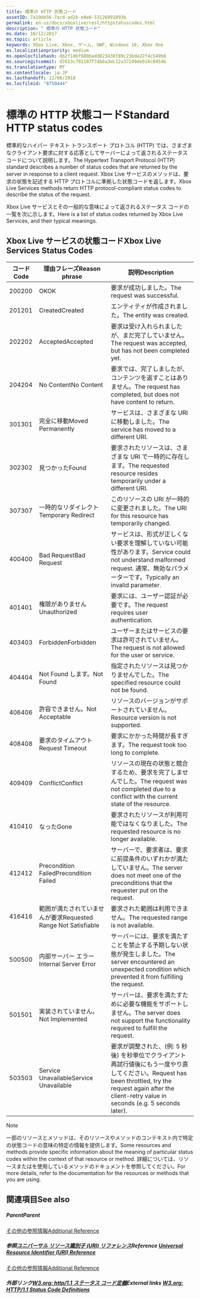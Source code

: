 ```yaml
---
title: 標準の HTTP 状態コード
assetID: 7a19de56-7acd-ad2b-e8e6-53126991093b
permalink: en-us/docs/xboxlive/rest/httpstatuscodes.html
description: " 標準の HTTP 状態コード"
ms.date: 10/12/2017
ms.topic: article
keywords: Xbox Live, Xbox, ゲーム, UWP, Windows 10, Xbox One
ms.localizationpriority: medium
ms.openlocfilehash: db2f1dbf680badd823438f89c23bde22f4c549b8
ms.sourcegitcommit: d7613c791107f74b6a3dc12a372d9de916c0454b
ms.translationtype: MT
ms.contentlocale: ja-JP
ms.lasthandoff: 12/06/2018
ms.locfileid: "8750444"
---
```

# <a name="standard-http-status-codes"></a><span data-ttu-id="ee2fe-104">標準の HTTP 状態コード</span><span class="sxs-lookup"><span data-stu-id="ee2fe-104">Standard HTTP status codes</span></span>
 
<span data-ttu-id="ee2fe-105">標準的なハイパー テキスト トランスポート プロトコル (HTTP) では、さまざまなクライアント要求に対する応答としてサーバーによって返されるステータス コードについて説明します。</span><span class="sxs-lookup"><span data-stu-id="ee2fe-105">The Hypertext Transport Protocol (HTTP) standard describes a number of status codes that are returned by the server in response to a client request.</span></span> <span data-ttu-id="ee2fe-106">Xbox Live サービスのメソッドは、要求の状態を記述する HTTP プロトコルに準拠した状態コードを返します。</span><span class="sxs-lookup"><span data-stu-id="ee2fe-106">Xbox Live Services methods return HTTP protocol-compliant status codes to describe the status of the request.</span></span>
 
<span data-ttu-id="ee2fe-107">Xbox Live サービスとその一般的な意味によって返されるステータス コードの一覧を次に示します。</span><span class="sxs-lookup"><span data-stu-id="ee2fe-107">Here is a list of status codes returned by Xbox Live Services, and their typical meanings.</span></span>
 
<a id="ID4EAB"></a>

 
## <a name="xbox-live-services-status-codes"></a><span data-ttu-id="ee2fe-108">Xbox Live サービスの状態コード</span><span class="sxs-lookup"><span data-stu-id="ee2fe-108">Xbox Live Services Status Codes</span></span>
 
| <span data-ttu-id="ee2fe-109">コード</span><span class="sxs-lookup"><span data-stu-id="ee2fe-109">Code</span></span>| <span data-ttu-id="ee2fe-110">理由フレーズ</span><span class="sxs-lookup"><span data-stu-id="ee2fe-110">Reason phrase</span></span>| <span data-ttu-id="ee2fe-111">説明</span><span class="sxs-lookup"><span data-stu-id="ee2fe-111">Description</span></span>| 
| --- | --- | --- | 
| <span data-ttu-id="ee2fe-112">200</span><span class="sxs-lookup"><span data-stu-id="ee2fe-112">200</span></span>| <span data-ttu-id="ee2fe-113">OK</span><span class="sxs-lookup"><span data-stu-id="ee2fe-113">OK</span></span>| <span data-ttu-id="ee2fe-114">要求が成功しました。</span><span class="sxs-lookup"><span data-stu-id="ee2fe-114">The request was successful.</span></span>| 
| <span data-ttu-id="ee2fe-115">201</span><span class="sxs-lookup"><span data-stu-id="ee2fe-115">201</span></span>| <span data-ttu-id="ee2fe-116">Created</span><span class="sxs-lookup"><span data-stu-id="ee2fe-116">Created</span></span>| <span data-ttu-id="ee2fe-117">エンティティが作成されました。</span><span class="sxs-lookup"><span data-stu-id="ee2fe-117">The entity was created.</span></span>| 
| <span data-ttu-id="ee2fe-118">202</span><span class="sxs-lookup"><span data-stu-id="ee2fe-118">202</span></span>| <span data-ttu-id="ee2fe-119">Accepted</span><span class="sxs-lookup"><span data-stu-id="ee2fe-119">Accepted</span></span>| <span data-ttu-id="ee2fe-120">要求は受け入れられましたが、まだ完了していません。</span><span class="sxs-lookup"><span data-stu-id="ee2fe-120">The request was accepted, but has not been completed yet.</span></span>| 
| <span data-ttu-id="ee2fe-121">204</span><span class="sxs-lookup"><span data-stu-id="ee2fe-121">204</span></span>| <span data-ttu-id="ee2fe-122">No Content</span><span class="sxs-lookup"><span data-stu-id="ee2fe-122">No Content</span></span>| <span data-ttu-id="ee2fe-123">要求では、完了しましたが、コンテンツを返すことはありません。</span><span class="sxs-lookup"><span data-stu-id="ee2fe-123">The request has completed, but does not have content to return.</span></span>| 
| <span data-ttu-id="ee2fe-124">301</span><span class="sxs-lookup"><span data-stu-id="ee2fe-124">301</span></span>| <span data-ttu-id="ee2fe-125">完全に移動</span><span class="sxs-lookup"><span data-stu-id="ee2fe-125">Moved Permanently</span></span>| <span data-ttu-id="ee2fe-126">サービスは、さまざまな URI に移動しました。</span><span class="sxs-lookup"><span data-stu-id="ee2fe-126">The service has moved to a different URI.</span></span>| 
| <span data-ttu-id="ee2fe-127">302</span><span class="sxs-lookup"><span data-stu-id="ee2fe-127">302</span></span>| <span data-ttu-id="ee2fe-128">見つかった</span><span class="sxs-lookup"><span data-stu-id="ee2fe-128">Found</span></span>| <span data-ttu-id="ee2fe-129">要求されたリソースは、さまざまな URI で一時的に存在します。</span><span class="sxs-lookup"><span data-stu-id="ee2fe-129">The requested resource resides temporarily under a different URI.</span></span>| 
| <span data-ttu-id="ee2fe-130">307</span><span class="sxs-lookup"><span data-stu-id="ee2fe-130">307</span></span>| <span data-ttu-id="ee2fe-131">一時的なリダイレクト</span><span class="sxs-lookup"><span data-stu-id="ee2fe-131">Temporary Redirect</span></span>| <span data-ttu-id="ee2fe-132">このリソースの URI が一時的に変更されました。</span><span class="sxs-lookup"><span data-stu-id="ee2fe-132">The URI for this resource has temporarily changed.</span></span>| 
| <span data-ttu-id="ee2fe-133">400</span><span class="sxs-lookup"><span data-stu-id="ee2fe-133">400</span></span>| <span data-ttu-id="ee2fe-134">Bad Request</span><span class="sxs-lookup"><span data-stu-id="ee2fe-134">Bad Request</span></span>| <span data-ttu-id="ee2fe-135">サービスは、形式が正しくない要求を理解していない可能性があります。</span><span class="sxs-lookup"><span data-stu-id="ee2fe-135">Service could not understand malformed request.</span></span> <span data-ttu-id="ee2fe-136">通常、無効なパラメーターです。</span><span class="sxs-lookup"><span data-stu-id="ee2fe-136">Typically an invalid parameter.</span></span>| 
| <span data-ttu-id="ee2fe-137">401</span><span class="sxs-lookup"><span data-stu-id="ee2fe-137">401</span></span>| <span data-ttu-id="ee2fe-138">権限がありません</span><span class="sxs-lookup"><span data-stu-id="ee2fe-138">Unauthorized</span></span>| <span data-ttu-id="ee2fe-139">要求には、ユーザー認証が必要です。</span><span class="sxs-lookup"><span data-stu-id="ee2fe-139">The request requires user authentication.</span></span>| 
| <span data-ttu-id="ee2fe-140">403</span><span class="sxs-lookup"><span data-stu-id="ee2fe-140">403</span></span>| <span data-ttu-id="ee2fe-141">Forbidden</span><span class="sxs-lookup"><span data-stu-id="ee2fe-141">Forbidden</span></span>| <span data-ttu-id="ee2fe-142">ユーザーまたはサービスの要求は許可されていません。</span><span class="sxs-lookup"><span data-stu-id="ee2fe-142">The request is not allowed for the user or service.</span></span>| 
| <span data-ttu-id="ee2fe-143">404</span><span class="sxs-lookup"><span data-stu-id="ee2fe-143">404</span></span>| <span data-ttu-id="ee2fe-144">Not Found します。</span><span class="sxs-lookup"><span data-stu-id="ee2fe-144">Not Found</span></span>| <span data-ttu-id="ee2fe-145">指定されたリソースは見つかりませんでした。</span><span class="sxs-lookup"><span data-stu-id="ee2fe-145">The specified resource could not be found.</span></span>| 
| <span data-ttu-id="ee2fe-146">406</span><span class="sxs-lookup"><span data-stu-id="ee2fe-146">406</span></span>| <span data-ttu-id="ee2fe-147">許容できません。</span><span class="sxs-lookup"><span data-stu-id="ee2fe-147">Not Acceptable</span></span>| <span data-ttu-id="ee2fe-148">リソースのバージョンがサポートされていません。</span><span class="sxs-lookup"><span data-stu-id="ee2fe-148">Resource version is not supported.</span></span>| 
| <span data-ttu-id="ee2fe-149">408</span><span class="sxs-lookup"><span data-stu-id="ee2fe-149">408</span></span>| <span data-ttu-id="ee2fe-150">要求のタイムアウト</span><span class="sxs-lookup"><span data-stu-id="ee2fe-150">Request Timeout</span></span>| <span data-ttu-id="ee2fe-151">要求にかかった時間が長すぎます。</span><span class="sxs-lookup"><span data-stu-id="ee2fe-151">The request took too long to complete.</span></span>| 
| <span data-ttu-id="ee2fe-152">409</span><span class="sxs-lookup"><span data-stu-id="ee2fe-152">409</span></span>| <span data-ttu-id="ee2fe-153">Conflict</span><span class="sxs-lookup"><span data-stu-id="ee2fe-153">Conflict</span></span>| <span data-ttu-id="ee2fe-154">リソースの現在の状態と競合するため、要求を完了しませんでした。</span><span class="sxs-lookup"><span data-stu-id="ee2fe-154">The request was not completed due to a conflict with the current state of the resource.</span></span>| 
| <span data-ttu-id="ee2fe-155">410</span><span class="sxs-lookup"><span data-stu-id="ee2fe-155">410</span></span>| <span data-ttu-id="ee2fe-156">なった</span><span class="sxs-lookup"><span data-stu-id="ee2fe-156">Gone</span></span>| <span data-ttu-id="ee2fe-157">要求されたリソースが利用可能ではなくなりました。</span><span class="sxs-lookup"><span data-stu-id="ee2fe-157">The requested resource is no longer available.</span></span>| 
| <span data-ttu-id="ee2fe-158">412</span><span class="sxs-lookup"><span data-stu-id="ee2fe-158">412</span></span>| <span data-ttu-id="ee2fe-159">Precondition Failed</span><span class="sxs-lookup"><span data-stu-id="ee2fe-159">Precondition Failed</span></span>| <span data-ttu-id="ee2fe-160">サーバーで、要求者は、要求に前提条件のいずれかが満たしていません。</span><span class="sxs-lookup"><span data-stu-id="ee2fe-160">The server does not meet one of the preconditions that the requester put on the request.</span></span>| 
| <span data-ttu-id="ee2fe-161">416</span><span class="sxs-lookup"><span data-stu-id="ee2fe-161">416</span></span>| <span data-ttu-id="ee2fe-162">範囲が満たされていませんが要求</span><span class="sxs-lookup"><span data-stu-id="ee2fe-162">Requested Range Not Satisfiable</span></span>| <span data-ttu-id="ee2fe-163">要求された範囲は利用できません。</span><span class="sxs-lookup"><span data-stu-id="ee2fe-163">The requested range is not available.</span></span>| 
| <span data-ttu-id="ee2fe-164">500</span><span class="sxs-lookup"><span data-stu-id="ee2fe-164">500</span></span>| <span data-ttu-id="ee2fe-165">内部サーバー エラー</span><span class="sxs-lookup"><span data-stu-id="ee2fe-165">Internal Server Error</span></span>| <span data-ttu-id="ee2fe-166">サーバーには、要求を満たすことを禁止する予期しない状態が発生しました。</span><span class="sxs-lookup"><span data-stu-id="ee2fe-166">The server encountered an unexpected condition which prevented it from fulfilling the request.</span></span>| 
| <span data-ttu-id="ee2fe-167">501</span><span class="sxs-lookup"><span data-stu-id="ee2fe-167">501</span></span>| <span data-ttu-id="ee2fe-168">実装されていません。</span><span class="sxs-lookup"><span data-stu-id="ee2fe-168">Not Implemented</span></span>| <span data-ttu-id="ee2fe-169">サーバーは、要求を満たすために必要な機能をサポートしません。</span><span class="sxs-lookup"><span data-stu-id="ee2fe-169">The server does not support the functionality required to fulfill the request.</span></span>| 
| <span data-ttu-id="ee2fe-170">503</span><span class="sxs-lookup"><span data-stu-id="ee2fe-170">503</span></span>| <span data-ttu-id="ee2fe-171">Service Unavailable</span><span class="sxs-lookup"><span data-stu-id="ee2fe-171">Service Unavailable</span></span>| <span data-ttu-id="ee2fe-172">要求が調整された、(例: 5 秒後) を秒単位でクライアント再試行値後にもう一度やり直してください。</span><span class="sxs-lookup"><span data-stu-id="ee2fe-172">Request has been throttled, try the request again after the client-retry value in seconds (e.g. 5 seconds later).</span></span>| 
 

> [!NOTE] 
> <span data-ttu-id="ee2fe-173">一部のリソースとメソッドは、そのリソースやメソッドのコンテキスト内で特定の状態コードの意味の特定の情報を提供します。</span><span class="sxs-lookup"><span data-stu-id="ee2fe-173">Some resources and methods provide specific information about the meaning of particular status codes within the context of that resource or method.</span></span> <span data-ttu-id="ee2fe-174">詳細については、リソースまたはを使用しているメソッドのドキュメントを参照してください。</span><span class="sxs-lookup"><span data-stu-id="ee2fe-174">For more details, refer to the documentation for the resources or methods that you are using.</span></span> 

  
<a id="ID4E3BAC"></a>

 
## <a name="see-also"></a><span data-ttu-id="ee2fe-175">関連項目</span><span class="sxs-lookup"><span data-stu-id="ee2fe-175">See also</span></span>
 
<a id="ID4E5BAC"></a>

 
##### <a name="parent"></a><span data-ttu-id="ee2fe-176">Parent</span><span class="sxs-lookup"><span data-stu-id="ee2fe-176">Parent</span></span>  

[<span data-ttu-id="ee2fe-177">その他の参照情報</span><span class="sxs-lookup"><span data-stu-id="ee2fe-177">Additional Reference</span></span>](atoc-xboxlivews-reference-additional.md)

  
<a id="ID4EKCAC"></a>

 
##### <a name="reference--universal-resource-identifier-uri-referenceuriatoc-xboxlivews-reference-urismd"></a><span data-ttu-id="ee2fe-178">参照[ユニバーサル リソース識別子 (URI) リファレンス](../uri/atoc-xboxlivews-reference-uris.md)</span><span class="sxs-lookup"><span data-stu-id="ee2fe-178">Reference  [Universal Resource Identifier (URI) Reference](../uri/atoc-xboxlivews-reference-uris.md)</span></span>

 [<span data-ttu-id="ee2fe-179">その他の参照情報</span><span class="sxs-lookup"><span data-stu-id="ee2fe-179">Additional Reference</span></span>](atoc-xboxlivews-reference-additional.md)

  
<a id="ID4EZCAC"></a>

 
##### <a name="external-links--w3org-http11-status-code-definitionshttpwwww3orgprotocolsrfc2616rfc2616-sec10htmlsec10"></a><span data-ttu-id="ee2fe-180">外部リンク[W3.org: http/1.1 ステータス コード定義](http://www.w3.org/Protocols/rfc2616/rfc2616-sec10.html#sec10)</span><span class="sxs-lookup"><span data-stu-id="ee2fe-180">External links  [W3.org: HTTP/1.1 Status Code Definitions](http://www.w3.org/Protocols/rfc2616/rfc2616-sec10.html#sec10)</span></span>

   